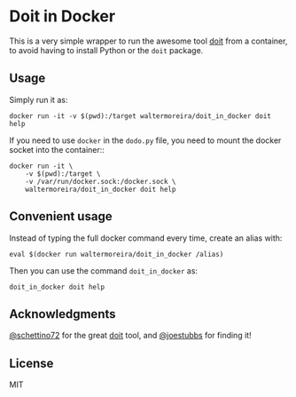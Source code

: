  Doit in Docker
================

This is a very simple wrapper to run the awesome tool [doit](http://pydoit.org) from a
container, to avoid having to install Python or the `doit` package.

Usage
--------

Simply run it as:

```
docker run -it -v $(pwd):/target waltermoreira/doit_in_docker doit help
```

If you need to use `docker` in the `dodo.py` file, you need to
mount the docker socket into the container::

```
docker run -it \
    -v $(pwd):/target \
    -v /var/run/docker.sock:/docker.sock \
    waltermoreira/doit_in_docker doit help
```

Convenient usage
-----------------------

Instead of typing the full docker command every time, create an alias
with:

```
eval $(docker run waltermoreira/doit_in_docker /alias)
```

Then you can use the command `doit_in_docker` as:

```
doit_in_docker doit help
```

Acknowledgments
------------------------

[@schettino72](https://github.com/schettino72) for the great [doit](http://pydoit.org) tool, and [@joestubbs](https://github.com/joestubbs) for finding it!

License
----------

MIT


